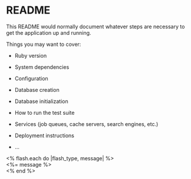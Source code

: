 # README

This README would normally document whatever steps are necessary to get the
application up and running.

Things you may want to cover:

* Ruby version

* System dependencies

* Configuration

* Database creation

* Database initialization

* How to run the test suite

* Services (job queues, cache servers, search engines, etc.)

* Deployment instructions

* ...
<div class="flash-container">
  <% flash.each do |flash_type, message| %>
    <div class="flash-message <%= flash_type %>"
      data-controller="removals"
      data-action="animationend->removals#remove"
    >
      <%= message %>
    </div>
  <% end %>
</div>
